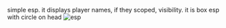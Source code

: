 simple esp.
it displays player names, if they scoped, visibility.
it is box esp with circle on head
![esp](https://github.com/user-attachments/assets/83407927-554b-4b07-9210-da30ab8b0e8c)

